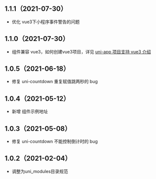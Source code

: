 ## 1.1.1（2021-07-30）
- 优化 vue3下小程序事件警告的问题
## 1.1.0（2021-07-30）
- 组件兼容 vue3，如何创建vue3项目，详见 [uni-app 项目支持 vue3 介绍](https://ask.dcloud.net.cn/article/37834)
## 1.0.5（2021-06-18）
- 修复 uni-countdown 重复赋值跳两秒的 bug
## 1.0.4（2021-05-12）
- 新增 组件示例地址
## 1.0.3（2021-05-08）
- 修复 uni-countdown 不能控制倒计时的 bug
## 1.0.2（2021-02-04）
- 调整为uni_modules目录规范
